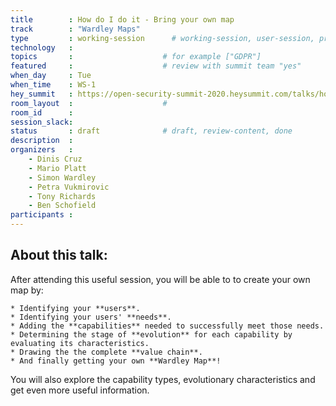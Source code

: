 ```yaml
---
title        : How do I do it - Bring your own map
track        : "Wardley Maps"
type         : working-session      # working-session, user-session, product-session
technology   :
topics       :                    # for example ["GDPR"]
featured     :                    # review with summit team "yes"
when_day     : Tue
when_time    : WS-1
hey_summit   : https://open-security-summit-2020.heysummit.com/talks/how-do-i-do-it-bring-your-own-map/
room_layout  :                    #
room_id      : 
session_slack: 
status       : draft              # draft, review-content, done
description  :
organizers   :
    - Dinis Cruz
    - Mario Platt
    - Simon Wardley
    - Petra Vukmirovic
    - Tony Richards
    - Ben Schofield
participants :
---
```


## About this talk: 

After attending this useful session, you will be able to to create your own map by:


    * Identifying your **users**.
    * Identifying your users' **needs**. 
    * Adding the **capabilities** needed to successfully meet those needs. 
    * Determining the stage of **evolution** for each capability by evaluating its characteristics.
    * Drawing the the complete **value chain**.
    * And finally getting your own **Wardley Map**!
    
You will also explore the capability types, evolutionary characteristics and get even more useful information.
